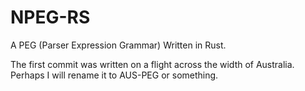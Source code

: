 # NPEG-RS

A PEG (Parser Expression Grammar) Written in Rust.

The first commit was written on a flight across the width of Australia. Perhaps I will rename it to AUS-PEG or something.
